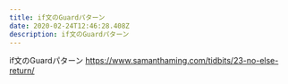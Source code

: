 ```yaml
---
title: if文のGuardパターン
date: 2020-02-24T12:46:28.408Z
description: if文のGuardパターン
---
```

if文のGuardパターン
https://www.samanthaming.com/tidbits/23-no-else-return/
